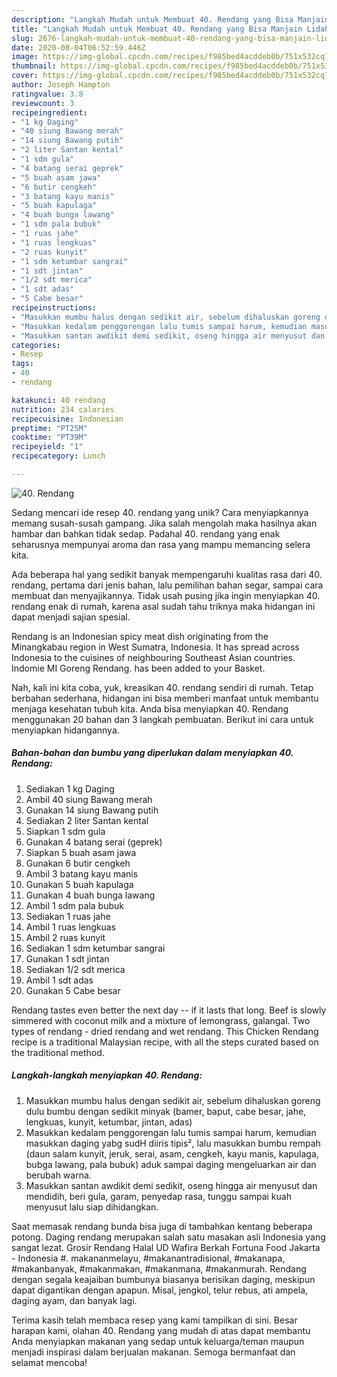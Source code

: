 ```yaml
---
description: "Langkah Mudah untuk Membuat 40. Rendang yang Bisa Manjain Lidah"
title: "Langkah Mudah untuk Membuat 40. Rendang yang Bisa Manjain Lidah"
slug: 2676-langkah-mudah-untuk-membuat-40-rendang-yang-bisa-manjain-lidah
date: 2020-08-04T06:52:59.446Z
image: https://img-global.cpcdn.com/recipes/f985bed4acddeb0b/751x532cq70/40-rendang-foto-resep-utama.jpg
thumbnail: https://img-global.cpcdn.com/recipes/f985bed4acddeb0b/751x532cq70/40-rendang-foto-resep-utama.jpg
cover: https://img-global.cpcdn.com/recipes/f985bed4acddeb0b/751x532cq70/40-rendang-foto-resep-utama.jpg
author: Joseph Hampton
ratingvalue: 3.8
reviewcount: 3
recipeingredient:
- "1 kg Daging"
- "40 siung Bawang merah"
- "14 siung Bawang putih"
- "2 liter Santan kental"
- "1 sdm gula"
- "4 batang serai geprek"
- "5 buah asam jawa"
- "6 butir cengkeh"
- "3 batang kayu manis"
- "5 buah kapulaga"
- "4 buah bunga lawang"
- "1 sdm pala bubuk"
- "1 ruas jahe"
- "1 ruas lengkuas"
- "2 ruas kunyit"
- "1 sdm ketumbar sangrai"
- "1 sdt jintan"
- "1/2 sdt merica"
- "1 sdt adas"
- "5 Cabe besar"
recipeinstructions:
- "Masukkan mumbu halus dengan sedikit air, sebelum dihaluskan goreng dulu bumbu dengan sedikit minyak (bamer, baput, cabe besar, jahe, lengkuas, kunyit, ketumbar, jintan, adas)"
- "Masukkan kedalam penggorengan lalu tumis sampai harum, kemudian masukkan daging yabg sudH diiris tipis², lalu masukkan bumbu rempah (daun salam kunyit, jeruk, serai, asam, cengkeh, kayu manis, kapulaga, bubga lawang, pala bubuk) aduk sampai daging mengeluarkan air dan berubah warna."
- "Masukkan santan awdikit demi sedikit, oseng hingga air menyusut dan mendidih, beri gula, garam, penyedap rasa, tunggu sampai kuah menyusut lalu siap dihidangkan."
categories:
- Resep
tags:
- 40
- rendang

katakunci: 40 rendang 
nutrition: 234 calories
recipecuisine: Indonesian
preptime: "PT25M"
cooktime: "PT39M"
recipeyield: "1"
recipecategory: Lunch

---
```



![40. Rendang](https://img-global.cpcdn.com/recipes/f985bed4acddeb0b/751x532cq70/40-rendang-foto-resep-utama.jpg)

Sedang mencari ide resep 40. rendang yang unik? Cara menyiapkannya memang susah-susah gampang. Jika salah mengolah maka hasilnya akan hambar dan bahkan tidak sedap. Padahal 40. rendang yang enak seharusnya mempunyai aroma dan rasa yang mampu memancing selera kita.

Ada beberapa hal yang sedikit banyak mempengaruhi kualitas rasa dari 40. rendang, pertama dari jenis bahan, lalu pemilihan bahan segar, sampai cara membuat dan menyajikannya. Tidak usah pusing jika ingin menyiapkan 40. rendang enak di rumah, karena asal sudah tahu triknya maka hidangan ini dapat menjadi sajian spesial.

Rendang is an Indonesian spicy meat dish originating from the Minangkabau region in West Sumatra, Indonesia. It has spread across Indonesia to the cuisines of neighbouring Southeast Asian countries. Indomie MI Goreng Rendang. has been added to your Basket.


Nah, kali ini kita coba, yuk, kreasikan 40. rendang sendiri di rumah. Tetap berbahan sederhana, hidangan ini bisa memberi manfaat untuk membantu menjaga kesehatan tubuh kita. Anda bisa menyiapkan 40. Rendang menggunakan 20 bahan dan 3 langkah pembuatan. Berikut ini cara untuk menyiapkan hidangannya.

<!--inarticleads1-->

##### Bahan-bahan dan bumbu yang diperlukan dalam menyiapkan 40. Rendang:

1. Sediakan 1 kg Daging
1. Ambil 40 siung Bawang merah
1. Gunakan 14 siung Bawang putih
1. Sediakan 2 liter Santan kental
1. Siapkan 1 sdm gula
1. Gunakan 4 batang serai (geprek)
1. Siapkan 5 buah asam jawa
1. Gunakan 6 butir cengkeh
1. Ambil 3 batang kayu manis
1. Gunakan 5 buah kapulaga
1. Gunakan 4 buah bunga lawang
1. Ambil 1 sdm pala bubuk
1. Sediakan 1 ruas jahe
1. Ambil 1 ruas lengkuas
1. Ambil 2 ruas kunyit
1. Sediakan 1 sdm ketumbar sangrai
1. Gunakan 1 sdt jintan
1. Sediakan 1/2 sdt merica
1. Ambil 1 sdt adas
1. Gunakan 5 Cabe besar


Rendang tastes even better the next day -- if it lasts that long. Beef is slowly simmered with coconut milk and a mixture of lemongrass, galangal. Two types of rendang - dried rendang and wet rendang. This Chicken Rendang recipe is a traditional Malaysian recipe, with all the steps curated based on the traditional method. 

<!--inarticleads2-->

##### Langkah-langkah menyiapkan 40. Rendang:

1. Masukkan mumbu halus dengan sedikit air, sebelum dihaluskan goreng dulu bumbu dengan sedikit minyak (bamer, baput, cabe besar, jahe, lengkuas, kunyit, ketumbar, jintan, adas)
1. Masukkan kedalam penggorengan lalu tumis sampai harum, kemudian masukkan daging yabg sudH diiris tipis², lalu masukkan bumbu rempah (daun salam kunyit, jeruk, serai, asam, cengkeh, kayu manis, kapulaga, bubga lawang, pala bubuk) aduk sampai daging mengeluarkan air dan berubah warna.
1. Masukkan santan awdikit demi sedikit, oseng hingga air menyusut dan mendidih, beri gula, garam, penyedap rasa, tunggu sampai kuah menyusut lalu siap dihidangkan.


Saat memasak rendang bunda bisa juga di tambahkan kentang beberapa potong. Daging rendang merupakan salah satu masakan asli Indonesia yang sangat lezat. Grosir Rendang Halal UD Wafira Berkah Fortuna Food Jakarta - Indonesia #. makananmelayu, #makanantradisional, #makanapa, #makanbanyak, #makanmakan, #makanmana, #makanmurah. Rendang dengan segala keajaiban bumbunya biasanya berisikan daging, meskipun dapat digantikan dengan apapun. Misal, jengkol, telur rebus, ati ampela, daging ayam, dan banyak lagi. 

Terima kasih telah membaca resep yang kami tampilkan di sini. Besar harapan kami, olahan 40. Rendang yang mudah di atas dapat membantu Anda menyiapkan makanan yang sedap untuk keluarga/teman maupun menjadi inspirasi dalam berjualan makanan. Semoga bermanfaat dan selamat mencoba!
